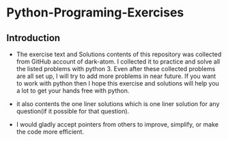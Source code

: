 # Python-Programing-Exercises

## Introduction


* The exercise text and Solutions contents of this repository was collected from GitHub account of dark-atom. I collected it to  practice and solve all the listed problems with python 3. Even after these collected problems are all set up, I will try to add more problems in near future. If you want to work with python then I hope this exercise and solutions will help you a lot to get your hands free with python.

* it also contents the one liner solutions which is one liner solution for any question(if it possible for that question).

* I would gladly accept pointers from others to improve, simplify, or make the code more efficient.
